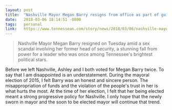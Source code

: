 ```yaml
---
layout: post
title:  "Nashville Mayor Megan Barry resigns from office as part of guilty plea to felony theft charge"
date:   2018-03-06 18:14:51 -0800
tags:   personal
link:   https://www.tennessean.com/story/news/2018/03/06/nashville-mayor-megan-barry-expected-resign-press-conference-tuesday-morning/398440002/
---
```


> Nashville Mayor Megan Barry resigned on Tuesday amid a sex scandal involving her former head of security, a stunning fall from power for a leader who was once among Tennessee's brightest political stars.

Before we left Nashville, Ashley and I both voted for Megan Barry twice. To say that I am disappointed is an understatement. During the mayoral election of 2015, I felt Barry was an honest and sincere person. The misappropriation of funds and the violation of the people's trust in her is what hurts the most. At the time of her election, I felt that her being elected meant a strong progressive policy for Nashville. I only hope that the newly sworn in mayor and the soon to be elected mayor will continue that trend.